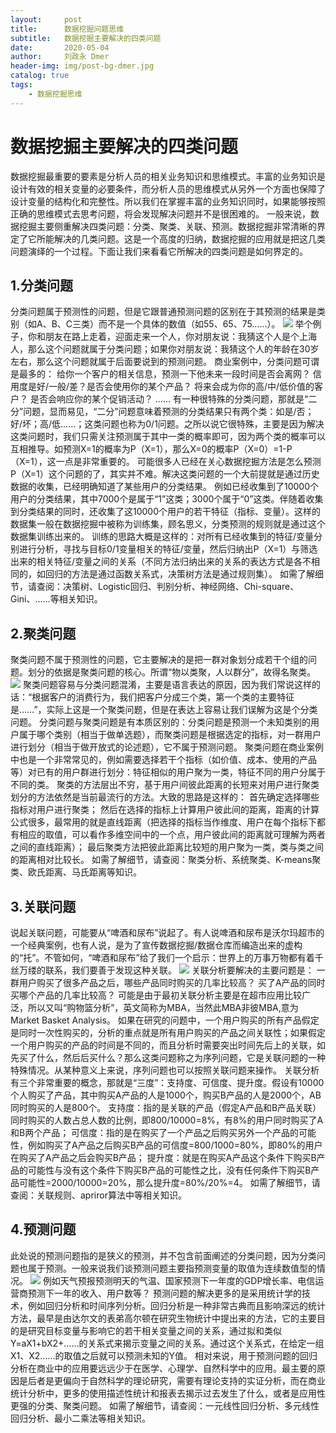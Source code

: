 ```yaml
---
layout:     post
title:      数据挖掘问题思维
subtitle:   数据挖掘主要解决的四类问题
date:       2020-05-04
author:     刘政永 Dmer
header-img: img/post-bg-dmer.jpg
catalog: true
tags:
    - 数据挖掘思维
---
```

# 数据挖掘主要解决的四类问题
数据挖掘最重要的要素是分析人员的相关业务知识和思维模式。丰富的业务知识是设计有效的相关变量的必要条件，而分析人员的思维模式从另外一个方面也保障了设计变量的结构化和完整性。所以我们在掌握丰富的业务知识同时，如果能够按照正确的思维模式去思考问题，将会发现解决问题并不是很困难的。
一般来说，数据挖掘主要侧重解决四类问题：分类、聚类、关联、预测。数据挖掘非常清晰的界定了它所能解决的几类问题。这是一个高度的归纳，数据挖掘的应用就是把这几类问题演绎的一个过程。下面让我们来看看它所解决的四类问题是如何界定的。
##  1.分类问题
分类问题属于预测性的问题，但是它跟普通预测问题的区别在于其预测的结果是类别（如A、B、C三类）而不是一个具体的数值（如55、65、75……）。
![]({{site.baseurl}}/img/post-bg-classification.jpg)
举个例子，你和朋友在路上走着，迎面走来一个人，你对朋友说：我猜这个人是个上海人，那么这个问题就属于分类问题；如果你对朋友说：我猜这个人的年龄在30岁左右，那么这个问题就属于后面要说到的预测问题。
商业案例中，分类问题可谓是最多的：
给你一个客户的相关信息，预测一下他未来一段时间是否会离网？
信用度是好/一般/差？是否会使用你的某个产品？
将来会成为你的高/中/低价值的客户？
是否会响应你的某个促销活动？
……
有一种很特殊的分类问题，那就是“二分”问题，显而易见，“二分”问题意味着预测的分类结果只有两个类：如是/否；好/坏；高/低……；这类问题也称为0/1问题。之所以说它很特殊，主要是因为解决这类问题时，我们只需关注预测属于其中一类的概率即可，因为两个类的概率可以互相推导。如预测X=1的概率为P（X=1），那么X=0的概率P（X=0）=1-P（X=1），这一点是非常重要的。
可能很多人已经在关心数据挖掘方法是怎么预测P（X=1）这个问题的了，其实并不难。解决这类问题的一个大前提就是通过历史数据的收集，已经明确知道了某些用户的分类结果。
例如已经收集到了10000个用户的分类结果，其中7000个是属于“1”这类；3000个属于“0”这类。伴随着收集到分类结果的同时，还收集了这10000个用户的若干特征（指标、变量）。这样的数据集一般在数据挖掘中被称为训练集，顾名思义，分类预测的规则就是通过这个数据集训练出来的。
训练的思路大概是这样的：对所有已经收集到的特征/变量分别进行分析，寻找与目标0/1变量相关的特征/变量，然后归纳出P（X=1）与筛选出来的相关特征/变量之间的关系（不同方法归纳出来的关系的表达方式是各不相同的，如回归的方法是通过函数关系式，决策树方法是通过规则集）。
如需了解细节，请查阅：决策树、Logistic回归、判别分析、神经网络、Chi-square、Gini、……等相关知识。
##  2.聚类问题
聚类问题不属于预测性的问题，它主要解决的是把一群对象划分成若干个组的问题。划分的依据是聚类问题的核心。所谓“物以类聚，人以群分”，故得名聚类。
![]({{site.baseurl}}/img/post-bg-cluster.jpg)
聚类问题容易与分类问题混淆，主要是语言表达的原因，因为我们常说这样的话：“根据客户的消费行为，我们把客户分成三个类，第一个类的主要特征是……”，实际上这是一个聚类问题，但是在表达上容易让我们误解为这是个分类问题。
分类问题与聚类问题是有本质区别的：分类问题是预测一个未知类别的用户属于哪个类别（相当于做单选题），而聚类问题是根据选定的指标，对一群用户进行划分（相当于做开放式的论述题），它不属于预测问题。
聚类问题在商业案例中也是一个非常常见的，例如需要选择若干个指标（如价值、成本、使用的产品等）对已有的用户群进行划分：特征相似的用户聚为一类，特征不同的用户分属于不同的类。
聚类的方法层出不穷，基于用户间彼此距离的长短来对用户进行聚类划分的方法依然是当前最流行的方法。大致的思路是这样的：
首先确定选择哪些指标对用户进行聚类；
然后在选择的指标上计算用户彼此间的距离，距离的计算公式很多，最常用的就是直线距离（把选择的指标当作维度、用户在每个指标下都有相应的取值，可以看作多维空间中的一个点，用户彼此间的距离就可理解为两者之间的直线距离）；
最后聚类方法把彼此距离比较短的用户聚为一类，类与类之间的距离相对比较长。
如需了解细节，请查阅：聚类分析、系统聚类、K-means聚类、欧氏距离、马氏距离等知识。
##  3.关联问题
说起关联问题，可能要从“啤酒和尿布”说起了。有人说啤酒和尿布是沃尔玛超市的一个经典案例，也有人说，是为了宣传数据挖掘/数据仓库而编造出来的虚构的“托”。不管如何，“啤酒和尿布”给了我们一个启示：世界上的万事万物都有着千丝万缕的联系，我们要善于发现这种关联。
![]({{site.baseurl}}/img/post-bg-relation.jpg)
关联分析要解决的主要问题是：
一群用户购买了很多产品之后，哪些产品同时购买的几率比较高？
买了A产品的同时买哪个产品的几率比较高？
可能是由于最初关联分析主要是在超市应用比较广泛，所以又叫“购物篮分析”，英文简称为MBA，当然此MBA非彼MBA,意为Market Basket Analysis。
如果在研究的问题中，一个用户购买的所有产品假定是同时一次性购买的，分析的重点就是所有用户购买的产品之间关联性；如果假定一个用户购买的产品的时间是不同的，而且分析时需要突出时间先后上的关联，如先买了什么，然后后买什么？那么这类问题称之为序列问题，它是关联问题的一种特殊情况。从某种意义上来说，序列问题也可以按照关联问题来操作。
关联分析有三个非常重要的概念，那就是“三度”：支持度、可信度、提升度。假设有10000个人购买了产品，其中购买A产品的人是1000个，购买B产品的人是2000个，AB同时购买的人是800个。
支持度：指的是关联的产品（假定A产品和B产品关联）同时购买的人数占总人数的比例，即800/10000=8%，有8%的用户同时购买了A和B两个产品；
可信度：指的是在购买了一个产品之后购买另外一个产品的可能性，例如购买了A产品之后购买B产品的可信度=800/1000=80%，即80%的用户在购买了A产品之后会购买B产品；
提升度：就是在购买A产品这个条件下购买B产品的可能性与没有这个条件下购买B产品的可能性之比，没有任何条件下购买B产品可能性=2000/10000=20%，那么提升度=80%/20%=4。
如需了解细节，请查阅：关联规则、apriror算法中等相关知识。
##  4.预测问题
此处说的预测问题指的是狭义的预测，并不包含前面阐述的分类问题，因为分类问题也属于预测。一般来说我们谈预测问题主要指预测变量的取值为连续数值型的情况。
![]({{site.baseurl}}/img/post-bg-regression.jpg)
例如天气预报预测明天的气温、国家预测下一年度的GDP增长率、电信运营商预测下一年的收入、用户数等？
预测问题的解决更多的是采用统计学的技术，例如回归分析和时间序列分析。回归分析是一种非常古典而且影响深远的统计方法，最早是由达尔文的表弟高尔顿在研究生物统计中提出来的方法，它的主要目的是研究目标变量与影响它的若干相关变量之间的关系，通过拟和类似Y=aX1+bX2+……的关系式来揭示变量之间的关系。通过这个关系式，在给定一组X1、X2……的取值之后就可以预测未知的Y值。
相对来说，用于预测问题的回归分析在商业中的应用要远远少于在医学、心理学、自然科学中的应用。最主要的原因是后者是更偏向于自然科学的理论研究，需要有理论支持的实证分析，而在商业统计分析中，更多的使用描述性统计和报表去揭示过去发生了什么，或者是应用性更强的分类、聚类问题。
如需了解细节，请查阅：一元线性回归分析、多元线性回归分析、最小二乘法等相关知识。
